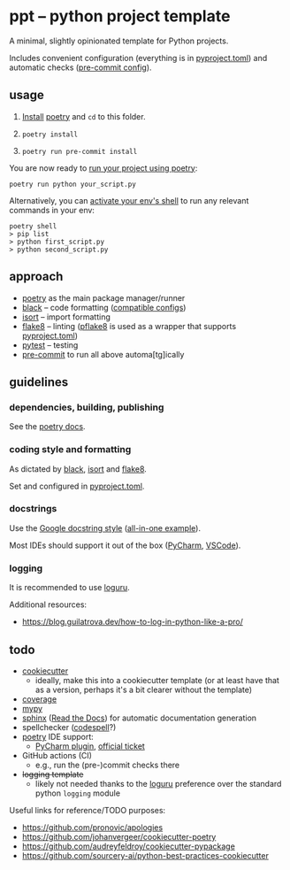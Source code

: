 # ppt – python project template

A minimal, slightly opinionated template for Python projects.

Includes convenient configuration (everything is in [pyproject.toml]) and automatic checks ([pre-commit config]).

## usage

1. [Install](https://python-poetry.org/docs/#installation) [poetry] and `cd` to this folder.

2. `poetry install`

3. `poetry run pre-commit install`

You are now ready to [run your project using poetry](https://python-poetry.org/docs/basic-usage/#using-poetry-run):

```shell
poetry run python your_script.py
```

Alternatively, you can
[activate your env's shell](https://python-poetry.org/docs/basic-usage/#activating-the-virtual-environment)
to run any relevant commands in your env:

```shell
poetry shell
> pip list
> python first_script.py
> python second_script.py
```

## approach

- [poetry] as the main package manager/runner
- [black] – code formatting ([compatible configs](https://github.com/psf/black/tree/main/docs/compatible_configs))
- [isort] – import formatting
- [flake8] – linting ([pflake8] is used as a wrapper that supports [pyproject.toml])
- [pytest] – testing
- [pre-commit] to run all above automa[tg]ically

## guidelines

### dependencies, building, publishing

See the [poetry docs](https://python-poetry.org/docs/basic-usage/).

### coding style and formatting

As dictated by [black], [isort] and [flake8].

Set and configured in [pyproject.toml].

### docstrings

Use the [Google docstring style](https://google.github.io/styleguide/pyguide#38-comments-and-docstrings)
([all-in-one example](https://sphinxcontrib-napoleon.readthedocs.io/en/latest/example_google.html)).

Most IDEs should support it out of the box
([PyCharm](https://intellij-support.jetbrains.com/hc/en-us/community/posts/360000218290-Configure-google-docstring),
[VSCode](https://marketplace.visualstudio.com/items?itemName=njpwerner.autodocstring)).

### logging

It is recommended to use [loguru].

Additional resources:

- https://blog.guilatrova.dev/how-to-log-in-python-like-a-pro/

## todo

- [cookiecutter]
    - ideally, make this into a cookiecutter template
      (or at least have that as a version, perhaps it's a bit clearer without the template)
- [coverage]
- [mypy]
- [sphinx] ([Read the Docs]) for automatic documentation generation
- spellchecker ([codespell](https://github.com/codespell-project/codespell)?)
- [poetry] IDE support:
    - [PyCharm plugin](https://plugins.jetbrains.com/plugin/14307-poetry),
      [official ticket](https://youtrack.jetbrains.com/issue/PY-30702)
- GitHub actions (CI)
    - e.g., run the (pre-)commit checks there
- ~~logging template~~
    - likely not needed thanks to the [loguru] preference over the standard python `logging` module

Useful links for reference/TODO purposes:

- https://github.com/pronovic/apologies
- https://github.com/johanvergeer/cookiecutter-poetry
- https://github.com/audreyfeldroy/cookiecutter-pypackage
- https://github.com/sourcery-ai/python-best-practices-cookiecutter

[poetry]: https://github.com/python-poetry/poetry
[black]: https://github.com/psf/black
[isort]: https://github.com/PyCQA/isort
[flake8]: https://github.com/PyCQA/flake8
[pflake8]: https://github.com/csachs/pyproject-flake8
[pytest]: https://docs.pytest.org
[pre-commit]: https://pre-commit.com/

[loguru]: https://github.com/Delgan/loguru

[cookiecutter]: https://github.com/cookiecutter/cookiecutter
[coverage]: https://coverage.readthedocs.io
[mypy]: https://github.com/python/mypy
[sphinx]: https://www.sphinx-doc.org/en/master/
[Read the Docs]: https://readthedocs.org/

[pyproject.toml]: pyproject.toml
[pre-commit config]: .pre-commit-config.yaml
